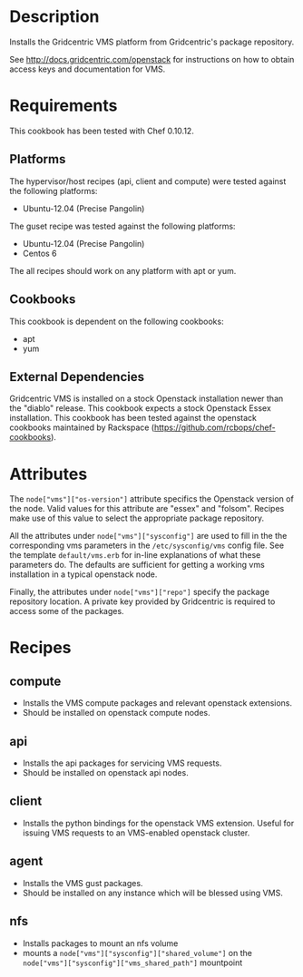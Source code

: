 Description
===========

Installs the Gridcentric VMS platform from Gridcentric's package repository.

See http://docs.gridcentric.com/openstack for instructions on how to obtain
access keys and documentation for VMS.

Requirements
============

This cookbook has been tested with Chef 0.10.12.

Platforms
---------

The hypervisor/host recipes (api, client and compute) were tested against the
following platforms:

* Ubuntu-12.04 (Precise Pangolin)

The guset recipe was tested against the following platforms:

* Ubuntu-12.04 (Precise Pangolin)
* Centos 6

The all recipes should work on any platform with apt or yum.

Cookbooks
---------

This cookbook is dependent on the following cookbooks:

* apt
* yum

External Dependencies
---------------------

Gridcentric VMS is installed on a stock Openstack installation newer than the
"diablo" release. This cookbook expects a stock Openstack Essex
installation. This cookbook has been tested against the openstack cookbooks
maintained by Rackspace (https://github.com/rcbops/chef-cookbooks).

Attributes
==========

The `node["vms"]["os-version"]` attribute specifics the Openstack
version of the node. Valid values for this attribute are "essex" and
"folsom". Recipes make use of this value to select the appropriate
package repository.

All the attributes under `node["vms"]["sysconfig"]` are used to fill
in the the corresponding vms parameters in the `/etc/sysconfig/vms`
config file. See the template `default/vms.erb` for in-line
explanations of what these parameters do. The defaults are sufficient
for getting a working vms installation in a typical openstack node.

Finally, the attributes under `node["vms"]["repo"]` specify the
package repository location. A private key provided by Gridcentric is
required to access some of the packages.

Recipes
=======

compute
-------
- Installs the VMS compute packages and relevant openstack extensions.
- Should be installed on openstack compute nodes.

api
---
- Installs the api packages for servicing VMS requests.
- Should be installed on openstack api nodes.

client
------
- Installs the python bindings for the openstack VMS extension. Useful for
  issuing VMS requests to an VMS-enabled openstack cluster.


agent
-----
- Installs the VMS gust packages.
- Should be installed on any instance which will be blessed using VMS.

nfs
---
- Installs packages to mount an nfs volume
- mounts a `node["vms"]["sysconfig"]["shared_volume"]` on the `node["vms"]["sysconfig"]["vms_shared_path"]` mountpoint
